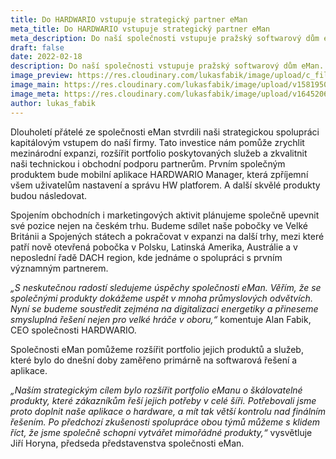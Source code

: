 ```yaml
---
title: Do HARDWARIO vstupuje strategický partner eMan
meta_title: Do HARDWARIO vstupuje strategický partner eMan
meta_description: Do naší společnosti vstupuje pražský softwarový dům eMan. Spojením našich sil chceme společně podpořit využití IoT technologií v oblasti energetiky a průmyslu, ve kterých má eMan dlouholeté zkušenosti.
draft: false
date: 2022-02-18
description: Do naší společnosti vstupuje pražský softwarový dům eMan. Spojením našich sil chceme společně podpořit využití IoT technologií v oblasti energetiky a průmyslu, ve kterých má eMan dlouholeté zkušenosti.
image_preview: https://res.cloudinary.com/lukasfabik/image/upload/c_fill,h_900,w_900,x_144,y_204/v1645206860/blog/2022-02-16-eman-invest-in-hardwario/hio-eman.png
image_main: https://res.cloudinary.com/lukasfabik/image/upload/v1581950249/blog/wide_placeholder.jpg
image_meta: https://res.cloudinary.com/lukasfabik/image/upload/v1645206860/blog/2022-02-16-eman-invest-in-hardwario/hio-eman.png
author: lukas_fabik
---
```


Dlouholetí přátelé ze společnosti eMan stvrdili naši strategickou spolupráci kapitálovým vstupem do naší firmy. Tato investice nám pomůže zrychlit mezinárodní expanzi, rozšířit portfolio poskytovaných služeb a zkvalitnit naši technickou i obchodní podporu partnerům. Prvním společným produktem bude mobilní aplikace HARDWARIO Manager, která zpříjemní všem uživatelům nastavení a správu HW platforem. A další skvělé produkty budou následovat.

Spojením obchodních i marketingových aktivit plánujeme společně upevnit své pozice nejen na českém trhu. Budeme sdílet naše pobočky ve Velké Británii a Spojených státech a pokračovat v expanzi na další trhy, mezi které patří nově otevřená pobočka v Polsku, Latinská Amerika, Austrálie a v neposlední řadě DACH region, kde jednáme o spolupráci s prvním významným partnerem.

*„S neskutečnou radostí sledujeme úspěchy společnosti eMan. Věřím, že se společnými produkty dokážeme uspět v mnoha průmyslových odvětvích. Nyní se budeme soustředit zejména na digitalizaci energetiky a přineseme smysluplná řešení nejen pro velké hráče v oboru,“* komentuje Alan Fabik, CEO společnosti HARDWARIO.

Společnosti eMan pomůžeme rozšířit portfolio jejich produktů a služeb, které bylo do dnešní doby zaměřeno primárně na softwarová řešení a aplikace.

*„Naším strategickým cílem bylo rozšířit portfolio eManu o škálovatelné produkty, které zákazníkům řeší jejich potřeby v celé šíři. Potřebovali jsme proto doplnit naše aplikace o hardware, a mít tak větší kontrolu nad finálním řešením. Po předchozí zkušenosti spolupráce obou týmů můžeme s klidem říct, že jsme společně schopni vytvářet mimořádné produkty,“* vysvětluje Jiří Horyna, předseda představenstva společnosti eMan.